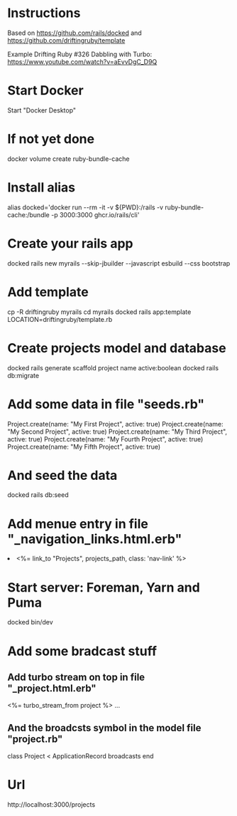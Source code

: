 # Instructions
Based on https://github.com/rails/docked and https://github.com/driftingruby/template

Example Drifting Ruby #326 Dabbling with Turbo: https://www.youtube.com/watch?v=aEvvDgC_D9Q

# Start Docker
Start "Docker Desktop"

# If not yet done
docker volume create ruby-bundle-cache

# Install alias
alias docked='docker run --rm -it -v ${PWD}:/rails -v ruby-bundle-cache:/bundle -p 3000:3000 ghcr.io/rails/cli'

# Create your rails app
docked rails new myrails --skip-jbuilder --javascript esbuild --css bootstrap

# Add template
cp -R driftingruby myrails
cd myrails
docked rails app:template LOCATION=driftingruby/template.rb

# Create projects model and database
docked rails generate scaffold project name active:boolean
docked rails db:migrate

# Add some data in file "seeds.rb"
Project.create(name: "My First Project", active: true)
Project.create(name: "My Second Project", active: true)
Project.create(name: "My Third Project", active: true)
Project.create(name: "My Fourth Project", active: true)
Project.create(name: "My Fifth Project", active: true)

# And seed the data
docked rails db:seed

# Add menue entry in file "_navigation_links.html.erb"
<li class="nav-item me-4">
  <%= link_to "Projects", projects_path, class: 'nav-link' %>
</li>
  
# Start server: Foreman, Yarn and Puma
docked bin/dev

# Add some bradcast stuff
## Add turbo stream on top in file "_project.html.erb"
<%= turbo_stream_from project %>
...

## And the broadcsts symbol in the model file "project.rb"
class Project < ApplicationRecord
  broadcasts
end

# Url
http://localhost:3000/projects

